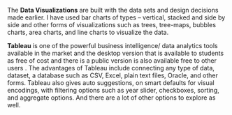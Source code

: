 The **Data Visualizations** are built with the data sets and design decisions made earlier. I have used
bar charts of types – vertical, stacked and side by side and other forms of visualizations such as
trees, tree-maps, bubbles charts, area charts, and line charts to visualize the data.

**Tableau** is one of the powerful business intelligence/ data analytics tools available in the market
and the desktop version that is available to students as free of cost and there is a public version is
also available free to other users . The advantages of Tableau include connecting any type of data,
dataset, a database such as CSV, Excel, plain text files, Oracle, and other forms. Tableau also gives
auto suggestions, on smart defaults for visual encodings, with filtering options such as year slider,
checkboxes, sorting, and aggregate options. And there are a lot of other options to explore as well. 
